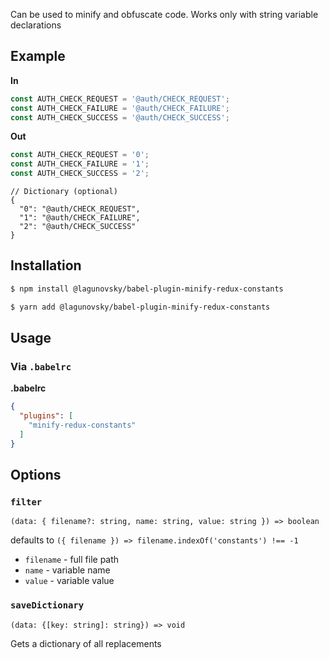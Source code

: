 Can be used to minify and obfuscate code. 
Works only with string variable declarations

## Example

**In**

```js
const AUTH_CHECK_REQUEST = '@auth/CHECK_REQUEST';
const AUTH_CHECK_FAILURE = '@auth/CHECK_FAILURE';
const AUTH_CHECK_SUCCESS = '@auth/CHECK_SUCCESS';
```

**Out**

```js
const AUTH_CHECK_REQUEST = '0';
const AUTH_CHECK_FAILURE = '1';
const AUTH_CHECK_SUCCESS = '2';
```

```json5
// Dictionary (optional)
{
  "0": "@auth/CHECK_REQUEST",
  "1": "@auth/CHECK_FAILURE",
  "2": "@auth/CHECK_SUCCESS"
}
```

## Installation

```sh
$ npm install @lagunovsky/babel-plugin-minify-redux-constants
```

```sh
$ yarn add @lagunovsky/babel-plugin-minify-redux-constants
```

## Usage

### Via `.babelrc`

**.babelrc**

```json
{
  "plugins": [
    "minify-redux-constants"
  ]
}
```

## Options

### `filter`

`(data: { filename?: string, name: string, value: string }) => boolean`

defaults to `({ filename }) => filename.indexOf('constants') !== -1`

- `filename` - full file path
- `name` - variable name
- `value` - variable value

### `saveDictionary`

`(data: {[key: string]: string}) => void`

Gets a dictionary of all replacements
